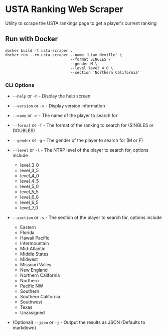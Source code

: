 # USTA Ranking Web Scraper

Utility to scrape the USTA rankings page to get a player's current ranking

## Run with Docker

```console
docker build -t usta-scraper .
docker run --rm usta-scraper --name 'Liam Neville' \
                             --format SINGLES \
                             --gender M \
                             --level level_4_0 \
                             --section 'Northern California'
```

### CLI Options

- `--help` or `-h` - Display the help screen
- `--version` or `-v` - Display version information
- `--name` or `-n` - The name of the player to search for
- `--format` or `-f` - The format of the ranking to search for (SINGLES or DOUBLES)
- `--gender` or `-g` - The gender of the player to search for (M or F)
- `--level` or `-l` - The NTRP level of the player to search for, options include

  - level_3_0
  - level_3_5
  - level_4_0
  - level_4_5
  - level_5_0
  - level_5_5
  - level_6_0
  - level_6_5
  - level_7_0

- `--section` or `-s` - The section of the player to search for, options include

  - Eastern
  - Florida
  - Hawaii Pacific
  - Intermountain
  - Mid-Atlantic
  - Middle States
  - Midwest
  - Missouri Valley
  - New England
  - Northern California
  - Northern
  - Pacific NW
  - Southern
  - Southern California
  - Southwest
  - Texas
  - Unassigned

- (Optional) `--json` or `-j` - Output the results as JSON (Defaults to markdown)
